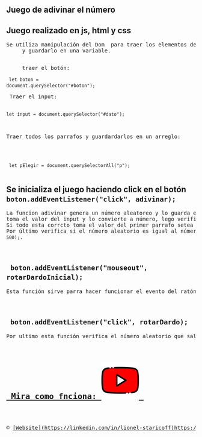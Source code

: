 ## Juego de adivinar el número
<h2> Juego  realizado en js, html y css </h2>
<pre>Se utiliza manipulación del Dom  para traer los elementos del HTML
     y guardarlo en una variable.
     
     traer el botón:
     <p><code> let boton = document.querySelector("#boton"); </code></p>
     Traer el input:
     <p><code> let input = document.querySelector("#dato"); </code></p>
     
   Traer todos los parrafos y guardardarlos en un arreglo:
   <p><code> let pElegir = document.querySelectorAll("p"); </code></p></pre>
 
 <h2>Se inicializa el juego haciendo click en el botón <code> boton.addEventListener("click", adivinar); </code></h2>
 <pre>La funcion adivinar genera un número aleatoreo y lo guarda en la       variable <code>numeroRandom</code>,
toma el valor del input y lo convierte a número, lego verifica si el dato esta entre la lista del 1 al 10 con la funcion <code>verificarnumeros(dato)</code>.
Si todo esta corrcto toma el valor del primer parrafo setea sus valores por defecto y ejecuta la funcion <code>numeroAnimado();</code>. Esta funcion realiza una animacion colocando dentro des parrafo un conteo del 1 al 10 y regresa hasta el número realizado de forma aleatorea.
Por último verifica si el número aleatorio es igual al número colocado en el input y coloca en el segundo párrafo ganaste o perdiste según corresponda con un lapso temporal con la función <code>setTimeout("numeroAnimado()", 500);</code>.</pre>
 
<br>

<h2><code> boton.addEventListener("mouseout", rotarDardoInicial); </code> </h2>
<pre>Esta función sirve parra hacer funcionar el evento del ratón cuando sale fuera del botón y regresar la imagen del dardo al número inicial 1</pre>
  
<br>
<h2><code> boton.addEventListener("click", rotarDardo); </code></h2>
<pre>Por ultimo esta función verifica el número aleatorio que salio y cambia la clase de la imagen flecha para que la rote según el número<pre>

<h2><a href="https://www.youtube.com/watch?v=cfIPnYoEXNI"> Mira como fnciona: <img src="https://github.com/LionelStaricoff/conversor/blob/main/youtube.png?raw=true" width="100" height="100"> </a></h2> 


<p>&copy <a href="https://linkedin.com/in/lionel-staricoff">[Website](https://linkedin.com/in/lionel-staricoff)https://linkedin.com/in/lionel-staricoff</a> </p>
   
